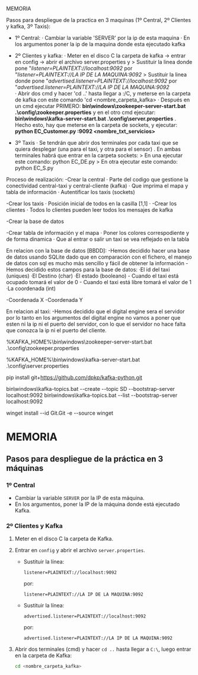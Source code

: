 MEMORIA

Pasos para despliegue de la practica en 3 maquinas (1º Central, 2º Clientes y kafka, 3º Taxis):
  - 1º Central:
    · Cambiar la variable 'SERVER' por la ip de esta maquina
    · En los argumentos poner la ip de la maquina donde esta ejecutado kafka
    
  - 2º Clientes y kafka:
    · Meter en el disco C la carpeta de kafka -> entrar en config -> abrir el archivo server.properties y
          > Sustituir la linea donde pone "*listener=PLAINTEXT://localhost:9092* por "*listener=PLAINTEXT://LA IP DE LA MAQUINA:9092*
          > Sustituir la linea donde pone "*advertised.listener=PLAINTEXT://localhost:9092* por "*advertised.listener=PLAINTEXT://LA IP DE LA MAQUINA:9092*     
    · Abrir dos cmd y hacer 'cd ..' hasta llegar a :/C, y meterse en la carpeta de kafka con este comando 'cd <nombre_carpeta_kafka>
    · Después en un cmd ejecutar PRIMERO: **bin\windows\zookeeper-server-start.bat .\config\zookeeper.properties** y en el otro cmd ejecutar: **bin\windows\kafka-server-start.bat .\config\server.properties**
    . Hecho esto, hay que meterse en la carpeta de sockets, y ejecutar: **python EC_Customer.py <ip de la maquina>:9092 <id cliente> <nombre_txt_servicios>**
    
  - 3º Taxis
    · Se tendrán que abrir dos terminales por cada taxi que se quiera desplegar (una para el taxi, y otra para el sensor)
    . En ambas terminales habrá que entrar en la carpeta sockets:
        > En una ejecutar este comando: python EC_DE.py <IP de la maquina de la central> <Puerto de la central> <Ip del broker> <ID del taxi>
        > En otra ejecutar este comando: python EC_S.py <IP local de la maquina> <Puerto del EC_DE>
        

Proceso de realización:
  -Crear la central
    · Parte del codigo que gestione la conectividad central-taxi y central-cliente (kafka)
    · Que imprima el mapa y tabla de información
    · Autentificar los taxis (sockets)
  
  -Crear los taxis
    · Posición inicial de todos en la casilla [1,1]
    ·
  -Crear los clientes
   · Todos lo clientes pueden leer todos los mensajes de kafka
  
  -Crear la base de datos
    
  -Crear tabla de información y el mapa
    · Poner los colores correspodiente y de forma dinamica
    · Que al entrar o salir un taxi se vea reflejado en la tabla

En relacion con la base de datos [BBDD]:
-Hemos decidido hacer una base de datos usando SQLite dado que en comparación con el fichero, el manejo de datos con sql es mucho más sencillo y fácil de obtener la información
-Hemos decidido estos campos para la base de datos:
·El id del taxi (uniques)
·El Destino (char)
·El estado (booleano)
    - Cuando el taxi está ocupado tomará el valor de 0
    - Cuando el taxi está libre tomará el valor de 1
·La coordenada (int)



-Coordenada X
-Coordenada Y

En relacion al taxi:
-Hemos decidido que el digital engine sera el servidor por lo tanto en los argumentos del digital engine no vamos a poner que esten ni la ip ni el puerto del servidor,
con lo que el servidor no hace falta que conozca la ip ni el puerto del cliente.




%KAFKA_HOME%\bin\windows\zookeeper-server-start.bat .\config\zookeeper.properties

%KAFKA_HOME%\bin\windows\kafka-server-start.bat .\config\server.properties

pip install git+https://github.com/dpkp/kafka-python.git



bin\windows\kafka-topics.bat --create --topic SD --bootstrap-server localhost:9092
bin\windows\kafka-topics.bat --list --bootstrap-server localhost:9092


winget install --id Git.Git -e --source winget


# MEMORIA

## Pasos para despliegue de la práctica en 3 máquinas

### 1º Central
- Cambiar la variable `SERVER` por la IP de esta máquina.
- En los argumentos, poner la IP de la máquina donde está ejecutado Kafka.

### 2º Clientes y Kafka
1. Meter en el disco C la carpeta de Kafka.
2. Entrar en `config` y abrir el archivo `server.properties`.
   - Sustituir la línea:
     ```
     listener=PLAINTEXT://localhost:9092
     ```
     por:
     ```
     listener=PLAINTEXT://LA IP DE LA MAQUINA:9092
     ```
   - Sustituir la línea:
     ```
     advertised.listener=PLAINTEXT://localhost:9092
     ```
     por:
     ```
     advertised.listener=PLAINTEXT://LA IP DE LA MAQUINA:9092
     ```

3. Abrir dos terminales (cmd) y hacer `cd ..` hasta llegar a `C:\`, luego entrar en la carpeta de Kafka:
   ```bash
   cd <nombre_carpeta_kafka>
